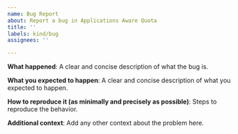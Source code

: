 ```yaml
---
name: Bug Report
about: Report a bug in Applications Aware Quota
title: ''
labels: kind/bug
assignees: ''

---
```

<!-- Make sure that you visit our User Guide at https://kubevirt.io/user-guide.
-->

**What happened**:
A clear and concise description of what the bug is.

**What you expected to happen**:
A clear and concise description of what you expected to happen.

**How to reproduce it (as minimally and precisely as possible)**:
Steps to reproduce the behavior.

**Additional context**:
Add any other context about the problem here.

